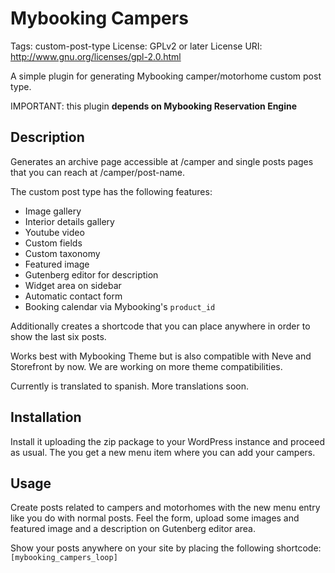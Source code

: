 # Mybooking Campers

Tags: custom-post-type
License: GPLv2 or later
License URI: http://www.gnu.org/licenses/gpl-2.0.html

A simple plugin for generating Mybooking camper/motorhome custom post type.

IMPORTANT: this plugin **depends on Mybooking Reservation Engine**

## Description

Generates an archive page accessible at /camper and single posts pages that you can reach at /camper/post-name.

The custom post type has the following features:
* Image gallery
* Interior details gallery
* Youtube video
* Custom fields
* Custom taxonomy
* Featured image
* Gutenberg editor for description
* Widget area on sidebar
* Automatic contact form
* Booking calendar via Mybooking's `product_id`

Additionally creates a shortcode that you can place anywhere in order to show the last six posts.

Works best with Mybooking Theme but is also compatible with Neve and Storefront by now. We are working on more theme compatibilities.

Currently is translated to spanish. More translations soon.

## Installation

Install it uploading the zip package to your WordPress instance and proceed as usual. The you get a new menu item where you can add your campers.

## Usage

Create posts related to campers and motorhomes with the new menu entry like you do with normal posts. Feel the form, upload some images and featured image and a description on Gutenberg editor area.

Show your posts anywhere on your site by placing the following shortcode:
`[mybooking_campers_loop]`
